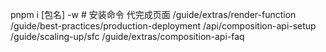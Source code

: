 pnpm i [包名] -w # 安装命令
代完成页面
/guide/extras/render-function
/guide/best-practices/production-deployment
/api/composition-api-setup
/guide/scaling-up/sfc
/guide/extras/composition-api-faq 